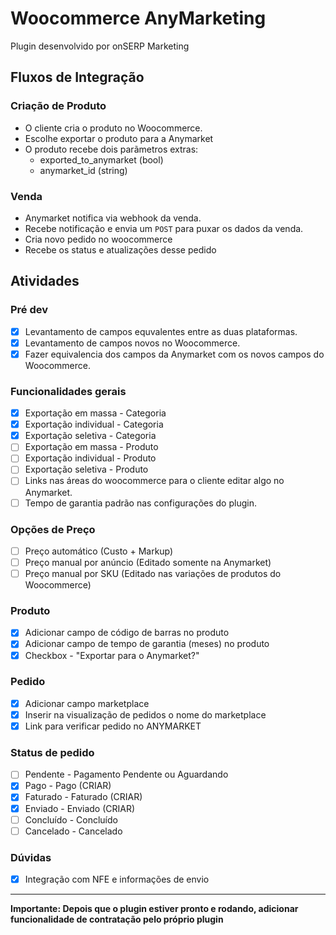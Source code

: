 # Woocommerce AnyMarketing

Plugin desenvolvido por onSERP Marketing

## Fluxos de Integração

### Criação de Produto

-   O cliente cria o produto no Woocommerce.
-   Escolhe exportar o produto para a Anymarket
-   O produto recebe dois parãmetros extras:
    -   exported_to_anymarket (bool)
    -   anymarket_id (string)

### Venda

-   Anymarket notifica via webhook da venda.
-   Recebe notificação e envia um `POST` para puxar os dados da venda.
-   Cria novo pedido no woocommerce
-   Recebe os status e atualizações desse pedido

## Atividades

### Pré dev

-   [x] Levantamento de campos equvalentes entre as duas plataformas.
-   [x] Levantamento de campos novos no Woocommerce.
-   [x] Fazer equivalencia dos campos da Anymarket com os novos campos do Woocommerce.

### Funcionalidades gerais

-   [x] Exportação em massa - Categoria
-   [x] Exportação individual - Categoria
-   [x] Exportação seletiva - Categoria
-   [ ] Exportação em massa - Produto
-   [ ] Exportação individual - Produto
-   [ ] Exportação seletiva - Produto
-   [ ] Links nas áreas do woocommerce para o cliente editar algo no Anymarket.
-   [ ] Tempo de garantia padrão nas configurações do plugin.

### Opções de Preço

-   [ ] Preço automático (Custo + Markup)
-   [ ] Preço manual por anúncio (Editado somente na Anymarket)
-   [ ] Preço manual por SKU (Editado nas variações de produtos do Woocommerce)

### Produto

-   [x] Adicionar campo de código de barras no produto
-   [x] Adicionar campo de tempo de garantia (meses) no produto
-   [x] Checkbox - "Exportar para o Anymarket?"

### Pedido

-   [x] Adicionar campo marketplace
-   [x] Inserir na visualização de pedidos o nome do marketplace
-   [x] Link para verificar pedido no ANYMARKET

### Status de pedido

-   [ ] Pendente - Pagamento Pendente ou Aguardando
-   [x] Pago - Pago (CRIAR)
-   [x] Faturado - Faturado (CRIAR)
-   [x] Enviado - Enviado (CRIAR)
-   [ ] Concluído - Concluído
-   [ ] Cancelado - Cancelado

### Dúvidas

-   [x] Integração com NFE e informações de envio

---

**Importante: Depois que o plugin estiver pronto e rodando, adicionar funcionalidade de contratação pelo próprio plugin**
